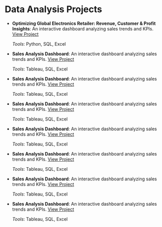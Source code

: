 # Data Analysis Projects

- **Optimizing Global Electronics Retailer: Revenue, Customer & Profit Insights**: An interactive dashboard analyzing sales trends and KPIs. [View Project](https://github.com/karlyndiary/Optimizing-Global-Electronics-Retailer-Sales-Insights)

  _Tools_: Python, SQL, Excel

- **Sales Analysis Dashboard**: An interactive dashboard analyzing sales trends and KPIs. [View Project]()

  _Tools_: Tableau, SQL, Excel
  
- **Sales Analysis Dashboard**: An interactive dashboard analyzing sales trends and KPIs. [View Project]()

  _Tools_: Tableau, SQL, Excel

- **Sales Analysis Dashboard**: An interactive dashboard analyzing sales trends and KPIs. [View Project]()

  _Tools_: Tableau, SQL, Excel

- **Sales Analysis Dashboard**: An interactive dashboard analyzing sales trends and KPIs. [View Project]()

  _Tools_: Tableau, SQL, Excel

- **Sales Analysis Dashboard**: An interactive dashboard analyzing sales trends and KPIs. [View Project]()

  _Tools_: Tableau, SQL, Excel

- **Sales Analysis Dashboard**: An interactive dashboard analyzing sales trends and KPIs. [View Project]()

  _Tools_: Tableau, SQL, Excel

- **Sales Analysis Dashboard**: An interactive dashboard analyzing sales trends and KPIs. [View Project]()

  _Tools_: Tableau, SQL, Excel
